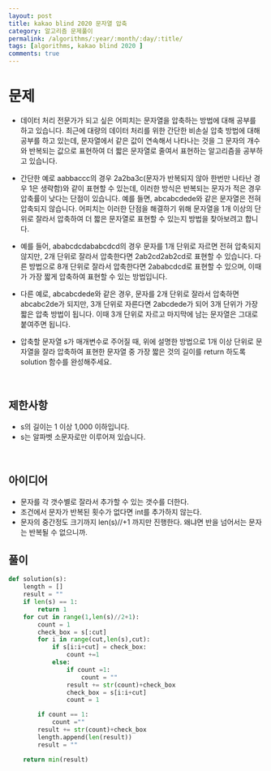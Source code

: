 ```yaml
---
layout: post
title: kakao blind 2020 문자열 압축
category: 알고리즘 문제풀이
permalink: /algorithms/:year/:month/:day/:title/
tags: [algorithms, kakao blind 2020 ]
comments: true
---
```


# 문제
- 데이터 처리 전문가가 되고 싶은 어피치는 문자열을 압축하는 방법에 대해 공부를 하고 있습니다. 최근에 대량의 데이터 처리를 위한 간단한 비손실 압축 방법에 대해 공부를 하고 있는데, 문자열에서 같은 값이 연속해서 나타나는 것을 그 문자의 개수와 반복되는 값으로 표현하여 더 짧은 문자열로 줄여서 표현하는 알고리즘을 공부하고 있습니다.
- 간단한 예로 aabbaccc의 경우 2a2ba3c(문자가 반복되지 않아 한번만 나타난 경우 1은 생략함)와 같이 표현할 수 있는데, 이러한 방식은 반복되는 문자가 적은 경우 압축률이 낮다는 단점이 있습니다. 예를 들면, abcabcdede와 같은 문자열은 전혀 압축되지 않습니다. 어피치는 이러한 단점을 해결하기 위해 문자열을 1개 이상의 단위로 잘라서 압축하여 더 짧은 문자열로 표현할 수 있는지 방법을 찾아보려고 합니다.

- 예를 들어, ababcdcdababcdcd의 경우 문자를 1개 단위로 자르면 전혀 압축되지 않지만, 2개 단위로 잘라서 압축한다면 2ab2cd2ab2cd로 표현할 수 있습니다. 다른 방법으로 8개 단위로 잘라서 압축한다면 2ababcdcd로 표현할 수 있으며, 이때가 가장 짧게 압축하여 표현할 수 있는 방법입니다.

- 다른 예로, abcabcdede와 같은 경우, 문자를 2개 단위로 잘라서 압축하면 abcabc2de가 되지만, 3개 단위로 자른다면 2abcdede가 되어 3개 단위가 가장 짧은 압축 방법이 됩니다. 이때 3개 단위로 자르고 마지막에 남는 문자열은 그대로 붙여주면 됩니다.

- 압축할 문자열 s가 매개변수로 주어질 때, 위에 설명한 방법으로 1개 이상 단위로 문자열을 잘라 압축하여 표현한 문자열 중 가장 짧은 것의 길이를 return 하도록 solution 함수를 완성해주세요.

<br>

## 제한사항
- s의 길이는 1 이상 1,000 이하입니다.
- s는 알파벳 소문자로만 이루어져 있습니다.

<br>

## 아이디어
- 문자를 각 갯수별로 잘라서 추가할 수 있는 갯수를 더한다. 
- 조건에서 문자가 반복된 횟수가 없다면 int를 추가하지 않는다. 
- 문자의 중간정도 크기까지 len(s)//+1 까지만 진행한다. 왜냐면 반을 넘어서는 문자는 반복될 수 없으니까.


## 풀이

```python
def solution(s):
    length = []
    result = ""
    if len(s) == 1:
        return 1
    for cut in range(1,len(s)//2+1):
        count = 1
        check_box = s[:cut]
        for i in range(cut,len(s),cut):
            if s[i:i+cut] = check_box:
                count +=1
            else:
                if count =1:
                    count = ""
                result += str(count)+check_box
                check_box = s[i:i+cut]
                count = 1

        if count == 1:
            count =""
        result += str(count)+check_box
        length.append(len(result))
        result = ""

    return min(result)
```
